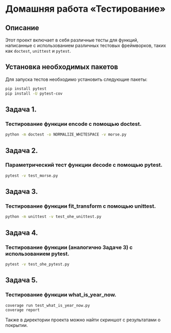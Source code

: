 # Домашняя работа &laquo;Тестирование&raquo;

## Описание

Этот проект включает в себя различные тесты для функций, написанные с использованием различных тестовых фреймворков, таких как `doctest`, `unittest` и `pytest`.

## Установка необходимых пакетов

Для запуска тестов необходимо установить следующие пакеты:
```bash
pip install pytest
pip install -U pytest-cov
```

## Задача 1.
### Тестирование функции encode с помощью doctest.
```bash
python -m doctest -o NORMALIZE_WHITESPACE -v morse.py 
```

## Задача 2.
### Параметрический тест функции decode с помощью pytest.
```bash
pytest -v test_morse.py
```

## Задача 3.
### Тестирование функции fit_transform с помощью unittest.
```bash
python -m unittest -v test_ohe_unittest.py
```

## Задача 4.
### Тестирование функции (аналогично Задаче 3) с использованием pytest.
```bash
pytest -v test_ohe_pytest.py
```

## Задача 5.
### Тестирование функции what_is_year_now.
```bash
coverage run test_what_is_year_now.py
coverage report
```
Также в директории проекта можно найти скриншот с результатами о покрытии.
